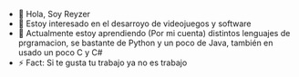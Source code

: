 - 👋 Hola, Soy Reyzer
- 👀 Estoy interesado en el desarroyo de videojuegos y software
- 🌱 Actualmente estoy aprendiendo (Por mi cuenta) distintos lenguajes de prgramacion, se bastante de Python y un poco de Java, también en usado un poco C y C#
- ⚡ Fact: Si te gusta tu trabajo ya no es trabajo
